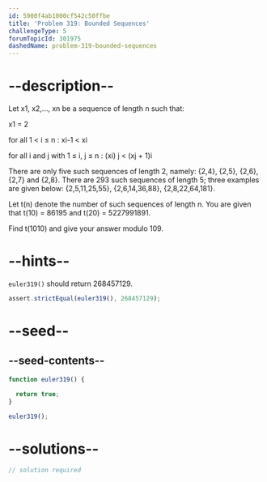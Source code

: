 ```yaml
---
id: 5900f4ab1000cf542c50ffbe
title: 'Problem 319: Bounded Sequences'
challengeType: 5
forumTopicId: 301975
dashedName: problem-319-bounded-sequences
---
```


# --description--

Let x1, x2,..., xn be a sequence of length n such that:

x1 = 2

for all 1 &lt; i ≤ n : xi-1 &lt; xi

for all i and j with 1 ≤ i, j ≤ n : (xi) j &lt; (xj + 1)i

There are only five such sequences of length 2, namely: {2,4}, {2,5}, {2,6}, {2,7} and {2,8}. There are 293 such sequences of length 5; three examples are given below: {2,5,11,25,55}, {2,6,14,36,88}, {2,8,22,64,181}.

Let t(n) denote the number of such sequences of length n. You are given that t(10) = 86195 and t(20) = 5227991891.

Find t(1010) and give your answer modulo 109.

# --hints--

`euler319()` should return 268457129.

```js
assert.strictEqual(euler319(), 268457129);
```

# --seed--

## --seed-contents--

```js
function euler319() {

  return true;
}

euler319();
```

# --solutions--

```js
// solution required
```
